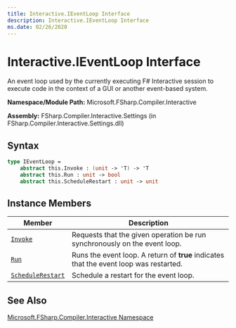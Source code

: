 ```yaml
---
title: Interactive.IEventLoop Interface
description: Interactive.IEventLoop Interface
ms.date: 02/26/2020
---
```


# Interactive.IEventLoop Interface

An event loop used by the currently executing F# Interactive session to execute code in the context of a GUI or another event-based system.

**Namespace/Module Path:** Microsoft.FSharp.Compiler.Interactive

**Assembly:** FSharp.Compiler.Interactive.Settings (in FSharp.Compiler.Interactive.Settings.dll)

## Syntax

```fsharp
type IEventLoop =
    abstract this.Invoke : (unit -> 'T) -> 'T
    abstract this.Run : unit -> bool
    abstract this.ScheduleRestart : unit -> unit
```

## Instance Members


|Member|Description|
|------|-----------|
|[`Invoke`](ieventloop.invoke['t]-method.md)|Requests that the given operation be run synchronously on the event loop.|
|[`Run`](ieventloop.run-method.md)|Runs the event loop. A return of **true** indicates that the event loop was restarted.|
|[`ScheduleRestart`](ieventloop.schedulerestart-method.md)|Schedule a restart for the event loop.|

## See Also
[Microsoft.FSharp.Compiler.Interactive Namespace](index.md)
